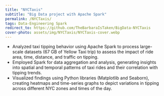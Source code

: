 ```yaml
---
title: "NYCTaxis"
subtitle: "Big Data project with Apache Spark"
permalink: /NYCTaxis/
tags: Data-Engineering Spark
redirect_to: https://github.com/TheBarbaraIsTaken/BigData-NYCTaxis
cover-photo: assets/img/NYCTaxis/NYCTaxis-cover.webp
---
```


- Analyzed taxi tipping behavior using Apache Spark to process large-scale datasets (67 GB of Yellow Taxi trip) to assess the impact of ride area, time, distance, and traffic on tipping.
- Employed Spark for data aggregation and analysis, generating insights into spatial and temporal patterns of taxi rides and their correlation with tipping trends.
- Visualized findings using Python libraries (Matplotlib and Seaborn), creating heatmaps and time-series graphs to depict variations in tipping across different NYC zones and times of the day.
